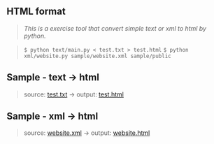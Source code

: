 
## HTML format ##

> _*This is a exercise tool that convert simple text or xml to html by python.*_

> `$ python text/main.py < test.txt > test.html`
> `$ python xml/website.py sample/website.xml sample/public`

## Sample - text -> html ##

> source: [test.txt](sample/test.txt) -> output: [test.html](sample/test.html)

## Sample - xml -> html ##

> source: [website.xml](sample/website.xml) -> output: [website.html](sample/public/index.html)